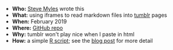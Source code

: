 * **Who:**  [Steve Myles][home] wrote this
* **What:**  using iframes to read markdown files into [tumblr](https://tumblr.com/) pages 
* **When:**  February 2019
* **Where:**  [GitHub repo][repo]
* **Why:**  tumblr won't play nice when I paste in html 
* **How:**  a simple [R script][script]; see the [blog post][post] for more detail

[post]:https://s.mylesandmyles.info/blog/2019/02/11/iframeify/
[home]:https://s.mylesandmyles.info/
[tumblr]:https://tumblr.com/
[repo]:https://github.com/scumdogsteev/iframeify
[script]:https://github.com/scumdogsteev/iframeify/blob/master/iframeify.R
[license]:https://github.com/scumdogsteev/iframeify/blob/master/LICENSE
